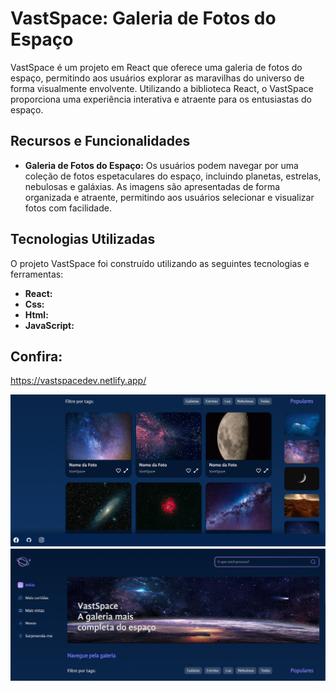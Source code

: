 # VastSpace: Galeria de Fotos do Espaço 


VastSpace é um projeto em React que oferece uma galeria de fotos do espaço, permitindo aos usuários explorar as maravilhas do universo de forma visualmente envolvente. Utilizando a biblioteca React, o VastSpace proporciona uma experiência interativa e atraente para os entusiastas do espaço.

## Recursos e Funcionalidades

- **Galeria de Fotos do Espaço:** Os usuários podem navegar por uma coleção de fotos espetaculares do espaço, incluindo planetas, estrelas, nebulosas e galáxias. As imagens são apresentadas de forma organizada e atraente, permitindo aos usuários selecionar e visualizar fotos com facilidade.

## Tecnologias Utilizadas

O projeto VastSpace foi construído utilizando as seguintes tecnologias e ferramentas:

- **React:**
- **Css:**
- **Html:**
- **JavaScript:**

 
 ## Confira:
https://vastspacedev.netlify.app/

<img src="./src/assets/galeria/site.png" alt="">
<img src="./src/assets/galeria/site1.png" alt="">

